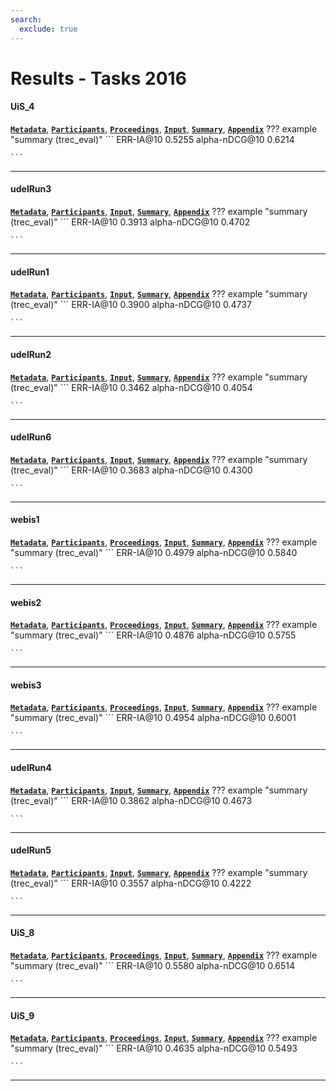 ```yaml
---
search:
  exclude: true
---
```


# Results - Tasks 2016 

#### UiS_4 
[**`Metadata`**](./runs.md#uis_4), [**`Participants`**](./participants.md#uis), [**`Proceedings`**](./proceedings.md#the-university-of-stavanger-at-the-trec-2016-tasks-track), [**`Input`**](https://trec.nist.gov/results/trec25/task/UiS_4.gz), [**`Summary`**](https://trec.nist.gov/results/trec25/task/summary-UiS_4.txt), [**`Appendix`**](https://trec.nist.gov/pubs/trec25/appendices/task/UiS_4.pdf)
??? example "summary (trec_eval)"
	```
	ERR-IA@10		0.5255
	alpha-nDCG@10	0.6214

	```
---
#### udelRun3 
[**`Metadata`**](./runs.md#udelrun3), [**`Participants`**](./participants.md#udel), [**`Input`**](https://trec.nist.gov/results/trec25/task/udelRun3.gz), [**`Summary`**](https://trec.nist.gov/results/trec25/task/summary-udelRun3.txt), [**`Appendix`**](https://trec.nist.gov/pubs/trec25/appendices/task/udelRun3.pdf)
??? example "summary (trec_eval)"
	```
	ERR-IA@10		0.3913
	alpha-nDCG@10	0.4702

	```
---
#### udelRun1 
[**`Metadata`**](./runs.md#udelrun1), [**`Participants`**](./participants.md#udel), [**`Input`**](https://trec.nist.gov/results/trec25/task/udelRun1.gz), [**`Summary`**](https://trec.nist.gov/results/trec25/task/summary-udelRun1.txt), [**`Appendix`**](https://trec.nist.gov/pubs/trec25/appendices/task/udelRun1.pdf)
??? example "summary (trec_eval)"
	```
	ERR-IA@10		0.3900
	alpha-nDCG@10	0.4737

	```
---
#### udelRun2 
[**`Metadata`**](./runs.md#udelrun2), [**`Participants`**](./participants.md#udel), [**`Input`**](https://trec.nist.gov/results/trec25/task/udelRun2.gz), [**`Summary`**](https://trec.nist.gov/results/trec25/task/summary-udelRun2.txt), [**`Appendix`**](https://trec.nist.gov/pubs/trec25/appendices/task/udelRun2.pdf)
??? example "summary (trec_eval)"
	```
	ERR-IA@10		0.3462
	alpha-nDCG@10	0.4054

	```
---
#### udelRun6 
[**`Metadata`**](./runs.md#udelrun6), [**`Participants`**](./participants.md#udel_fang), [**`Input`**](https://trec.nist.gov/results/trec25/task/udelRun6.gz), [**`Summary`**](https://trec.nist.gov/results/trec25/task/summary-udelRun6.txt), [**`Appendix`**](https://trec.nist.gov/pubs/trec25/appendices/task/udelRun6.pdf)
??? example "summary (trec_eval)"
	```
	ERR-IA@10		0.3683
	alpha-nDCG@10	0.4300

	```
---
#### webis1 
[**`Metadata`**](./runs.md#webis1), [**`Participants`**](./participants.md#webis), [**`Proceedings`**](./proceedings.md#webis-at-trec-2016-tasks-total-recall-and-open-search-tracks), [**`Input`**](https://trec.nist.gov/results/trec25/task/webis1.gz), [**`Summary`**](https://trec.nist.gov/results/trec25/task/summary-webis1.txt), [**`Appendix`**](https://trec.nist.gov/pubs/trec25/appendices/task/webis1.pdf)
??? example "summary (trec_eval)"
	```
	ERR-IA@10		0.4979
	alpha-nDCG@10	0.5840

	```
---
#### webis2 
[**`Metadata`**](./runs.md#webis2), [**`Participants`**](./participants.md#webis), [**`Proceedings`**](./proceedings.md#webis-at-trec-2016-tasks-total-recall-and-open-search-tracks), [**`Input`**](https://trec.nist.gov/results/trec25/task/webis2.gz), [**`Summary`**](https://trec.nist.gov/results/trec25/task/summary-webis2.txt), [**`Appendix`**](https://trec.nist.gov/pubs/trec25/appendices/task/webis2.pdf)
??? example "summary (trec_eval)"
	```
	ERR-IA@10		0.4876
	alpha-nDCG@10	0.5755

	```
---
#### webis3 
[**`Metadata`**](./runs.md#webis3), [**`Participants`**](./participants.md#webis), [**`Proceedings`**](./proceedings.md#webis-at-trec-2016-tasks-total-recall-and-open-search-tracks), [**`Input`**](https://trec.nist.gov/results/trec25/task/webis3.gz), [**`Summary`**](https://trec.nist.gov/results/trec25/task/summary-webis3.txt), [**`Appendix`**](https://trec.nist.gov/pubs/trec25/appendices/task/webis3.pdf)
??? example "summary (trec_eval)"
	```
	ERR-IA@10		0.4954
	alpha-nDCG@10	0.6001

	```
---
#### udelRun4 
[**`Metadata`**](./runs.md#udelrun4), [**`Participants`**](./participants.md#udel_fang), [**`Input`**](https://trec.nist.gov/results/trec25/task/udelRun4.gz), [**`Summary`**](https://trec.nist.gov/results/trec25/task/summary-udelRun4.txt), [**`Appendix`**](https://trec.nist.gov/pubs/trec25/appendices/task/udelRun4.pdf)
??? example "summary (trec_eval)"
	```
	ERR-IA@10		0.3862
	alpha-nDCG@10	0.4673

	```
---
#### udelRun5 
[**`Metadata`**](./runs.md#udelrun5), [**`Participants`**](./participants.md#udel_fang), [**`Input`**](https://trec.nist.gov/results/trec25/task/udelRun5.gz), [**`Summary`**](https://trec.nist.gov/results/trec25/task/summary-udelRun5.txt), [**`Appendix`**](https://trec.nist.gov/pubs/trec25/appendices/task/udelRun5.pdf)
??? example "summary (trec_eval)"
	```
	ERR-IA@10		0.3557
	alpha-nDCG@10	0.4222

	```
---
#### UiS_8 
[**`Metadata`**](./runs.md#uis_8), [**`Participants`**](./participants.md#uis), [**`Proceedings`**](./proceedings.md#the-university-of-stavanger-at-the-trec-2016-tasks-track), [**`Input`**](https://trec.nist.gov/results/trec25/task/UiS_8.gz), [**`Summary`**](https://trec.nist.gov/results/trec25/task/summary-UiS_8.txt), [**`Appendix`**](https://trec.nist.gov/pubs/trec25/appendices/task/UiS_8.pdf)
??? example "summary (trec_eval)"
	```
	ERR-IA@10		0.5580
	alpha-nDCG@10	0.6514

	```
---
#### UiS_9 
[**`Metadata`**](./runs.md#uis_9), [**`Participants`**](./participants.md#uis), [**`Proceedings`**](./proceedings.md#the-university-of-stavanger-at-the-trec-2016-tasks-track), [**`Input`**](https://trec.nist.gov/results/trec25/task/UiS_9.gz), [**`Summary`**](https://trec.nist.gov/results/trec25/task/summary-UiS_9.txt), [**`Appendix`**](https://trec.nist.gov/pubs/trec25/appendices/task/UiS_9.pdf)
??? example "summary (trec_eval)"
	```
	ERR-IA@10		0.4635
	alpha-nDCG@10	0.5493

	```
---

